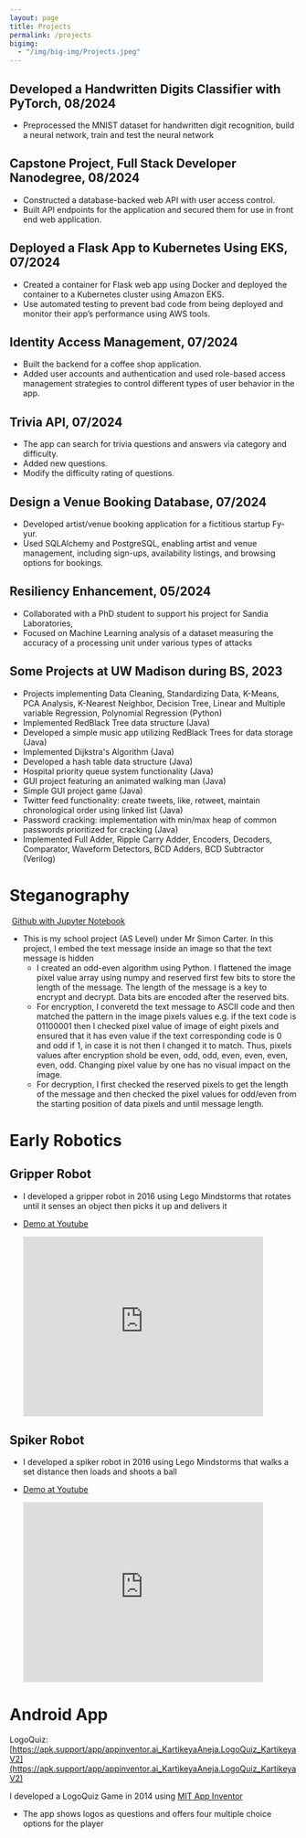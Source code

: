 ```yaml
---
layout: page
title: Projects
permalink: /projects
bigimg:
  - "/img/big-img/Projects.jpeg"
---
```



## Developed a Handwritten Digits Classifier with PyTorch, 08/2024
* Preprocessed the MNIST dataset for handwritten digit recognition, build a neural network, train and test the neural network

## Capstone Project, Full Stack Developer Nanodegree, 08/2024
* Constructed a database-backed web API with user access control. 
* Built API endpoints for the application and secured them for use in front end web application. 

## Deployed a Flask App to Kubernetes Using EKS, 07/2024
* Created a container for Flask web app using Docker and deployed the container to a Kubernetes cluster using Amazon EKS. 
* Use automated testing to prevent bad code from being deployed and monitor their app’s performance using AWS tools. 

## Identity Access Management, 07/2024
* Built the backend for a coffee shop application. 
*	Added user accounts and authentication and used role-based access management strategies to control different types of user behavior in the app. 

## Trivia API, 07/2024
* The app can search for trivia questions and answers via category and difficulty. 
* Added new questions. 
* Modify the difficulty rating of questions. 


## Design a Venue Booking Database, 07/2024
* Developed artist/venue booking application for a fictitious startup Fy-yur. 
* Used SQLAlchemy and PostgreSQL, enabling artist and venue management, including sign-ups, availability listings, and browsing options for bookings.

## Resiliency Enhancement, 05/2024
* Collaborated with a PhD student to support his project for Sandia Laboratories,
* Focused on Machine Learning analysis of a dataset measuring the accuracy of a processing unit under various types of attacks

## Some Projects at UW Madison during BS, 2023
* Projects implementing Data Cleaning, Standardizing Data, K-Means, PCA Analysis, K-Nearest Neighbor, Decision Tree, Linear and Multiple variable Regression, Polynomial Regression (Python)
* Implemented RedBlack Tree data structure (Java)
* Developed a simple music app utilizing RedBlack Trees for data storage (Java)
* Implemented Dijkstra's Algorithm (Java)
* Developed a hash table data structure (Java)
* Hospital priority queue system functionality (Java)
* GUI project featuring an animated walking man (Java)
* Simple GUI project game (Java)
* Twitter feed functionality: create tweets, like, retweet, maintain chronological order using linked list (Java)
* Password cracking: implementation with min/max heap of common passwords prioritized for cracking (Java)
* Implemented Full Adder, Ripple Carry Adder, Encoders, Decoders, Comparator, Waveform Detectors, BCD Adders, BCD Subtractor (Verilog)



# Steganography

​	[Github with Jupyter Notebook](https://github.com/anejakartikeya/steganography)

* This is my school project (AS Level) under Mr Simon Carter. In this project, I embed the text message inside an image so that the text message is hidden
  * I created an odd-even algorithm using Python. I flattened the image pixel value array using numpy and reserved first few bits to store the length of the message. The length of the message is a key to encrypt and decrypt. Data bits are encoded after the reserved bits.
  * For encryption, I converetd the text message to ASCII code and then matched the pattern in the image pixels values e.g. if the text code is 01100001 then I checked pixel value of image of eight pixels and ensured that it has even value if the text corresponding code is 0 and odd if 1, in case it is not then I changed it to match. Thus, pixels values after encryption shold be even, odd, odd, even, even, even, even, odd. Changing pixel value by one has no visual impact on the image.
  * For decryption, I first checked the reserved pixels to get the length of the message and then checked the pixel values for odd/even from the starting position of data pixels and until message length.



# Early Robotics

## Gripper Robot

* I developed a gripper robot in 2016 using Lego Mindstorms that rotates until it senses an object then picks it up and delivers it
* [Demo at Youtube](https://www.youtube.com/watch?v=Ng2njUWPeyc)

  <iframe width="420" height="315" src="https://www.youtube.com/embed/cGsvFYrOfUI" frameborder="0" allowfullscreen></iframe>

  

## Spiker Robot

* I developed a spiker robot in 2016 using Lego Mindstorms that walks a set distance then loads and shoots a ball
* [Demo at Youtube](https://www.youtube.com/watch?v=8SYe0h6aAM4)

  <iframe width="420" height="315" src="https://www.youtube.com/embed/8SYe0h6aAM4" frameborder="0" allowfullscreen></iframe>



# Android App

LogoQuiz: [https://apk.support/app/appinventor.ai_KartikeyaAneja.LogoQuiz_KartikeyaV2](https://apk.support/app/appinventor.ai_KartikeyaAneja.LogoQuiz_KartikeyaV2)

I developed a LogoQuiz Game in 2014 using [MIT App Inventor](https://appinventor.mit.edu)

* The app shows logos as questions and offers four multiple choice options for the player



